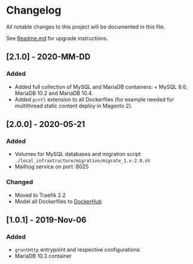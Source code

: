 # Changelog

All notable changes to this project will be documented in this file.

See [Readme.md](https://github.com/DefaultValue/dockerizer_for_php/blob/master/Readme.md#upgrade-infrastructure) for upgrade instructions.


## [2.1.0] - 2020-MM-DD

### Added

- Added full collection of MySQL and MariaDB containers: + MySQL 8.0,  MariaDB 10.2 and MariaDB 10.4.
- Added `pcntl` extension to all Dockerfiles (for example needed for multithread static content deploy in Magento 2).


## [2.0.0] - 2020-05-21

### Added

- Volumes for MySQL databases and migration script `./local_infrastructure/migration/migrate_1.x-2.0.sh`
- Mailhog service on port :8025

### Changed

- Moved to Traefik 2.2
- Model all Dockerfiles to [DockerHub](https://hub.docker.com/repository/docker/defaultvalue/php)


## [1.0.1] - 2019-Nov-06

### Added

- `gruntHttp` entrypoint and respective configurations
- MariaDB 10.3 container